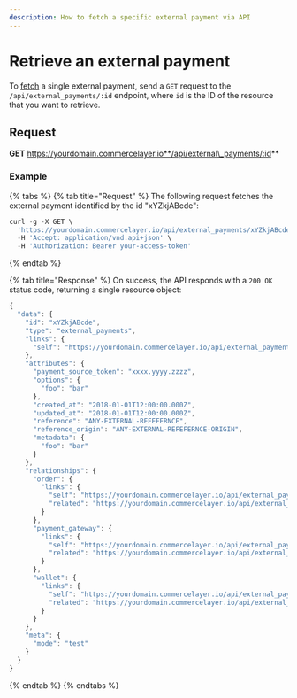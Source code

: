 ```yaml
---
description: How to fetch a specific external payment via API
---
```


# Retrieve an external payment

To [fetch](https://docs.commercelayer.io/developers/fetching-resources) a single external payment, send a `GET` request to the `/api/external_payments/:id` endpoint, where `id` is the ID of the resource that you want to retrieve.

## Request

**GET** https://yourdomain.commercelayer.io**/api/external\_payments/:id**

### **Example**

{% tabs %}
{% tab title="Request" %}
The following request fetches the external payment identified by the id "xYZkjABcde":

```javascript
curl -g -X GET \
  'https://yourdomain.commercelayer.io/api/external_payments/xYZkjABcde' \
  -H 'Accept: application/vnd.api+json' \
  -H 'Authorization: Bearer your-access-token'
```
{% endtab %}

{% tab title="Response" %}
On success, the API responds with a `200 OK` status code, returning a single resource object:

```javascript
{
  "data": {
    "id": "xYZkjABcde",
    "type": "external_payments",
    "links": {
      "self": "https://yourdomain.commercelayer.io/api/external_payments/xYZkjABcde"
    },
    "attributes": {
      "payment_source_token": "xxxx.yyyy.zzzz",
      "options": {
        "foo": "bar"
      },
      "created_at": "2018-01-01T12:00:00.000Z",
      "updated_at": "2018-01-01T12:00:00.000Z",
      "reference": "ANY-EXTERNAL-REFEFERNCE",
      "reference_origin": "ANY-EXTERNAL-REFEFERNCE-ORIGIN",
      "metadata": {
        "foo": "bar"
      }
    },
    "relationships": {
      "order": {
        "links": {
          "self": "https://yourdomain.commercelayer.io/api/external_payments/xYZkjABcde/relationships/order",
          "related": "https://yourdomain.commercelayer.io/api/external_payments/xYZkjABcde/order"
        }
      },
      "payment_gateway": {
        "links": {
          "self": "https://yourdomain.commercelayer.io/api/external_payments/xYZkjABcde/relationships/payment_gateway",
          "related": "https://yourdomain.commercelayer.io/api/external_payments/xYZkjABcde/payment_gateway"
        }
      },
      "wallet": {
        "links": {
          "self": "https://yourdomain.commercelayer.io/api/external_payments/xYZkjABcde/relationships/wallet",
          "related": "https://yourdomain.commercelayer.io/api/external_payments/xYZkjABcde/wallet"
        }
      }
    },
    "meta": {
      "mode": "test"
    }
  }
}
```
{% endtab %}
{% endtabs %}
